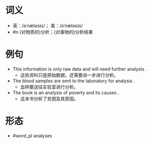 # 词义
- 英：/əˈnæləsɪs/； 美：/əˈnæləsɪs/
- #n (对物质的)分析；(对事物的)分析结果
# 例句
- This information is only raw data and will need further analysis .
	- 这些资料只是原始数据，还需要进一步进行分析。
- The blood samples are sent to the laboratory for analysis .
	- 血样要送往实验室进行分析。
- The book is an analysis of poverty and its causes .
	- 这本书分析了贫困及其原因。
# 形态
- #word_pl analyses
